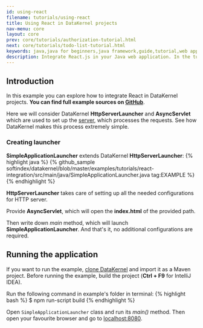 ```yaml
---
id: using-react
filename: tutorials/using-react
title: Using React in DataKernel projects
nav-menu: core
layout: core
prev: core/tutorials/authorization-tutorial.html
next: core/tutorials/todo-list-tutorial.html
keywords: java,java for beginners,java framework,guide,tutorial,web application,server,servlet,spring,spring alternative,netty alternative,jetty alternative,async,react,reactjs,react js
description: Integrate React.js in your Java web application. In the tutorial you will create a basic app using DataKernel Java framework and React.js.
---
```

## Introduction
In this example you can explore how to integrate React in DataKernel projects. **You can find full example sources on 
[GitHub](https://github.com/softindex/datakernel/blob/master/examples/tutorials/advanced-react-integration)**.

Here we will consider DataKernel **HttpServerLauncher** and **AsyncServlet** which are used to set up the 
[server](#creating-launcher), which processes the requests. See how DataKernel makes this process extremely simple.

### Creating launcher
**SimpleApplicationLauncher** extends DataKernel **HttpServerLauncher**:
{% highlight java %}
{% github_sample softindex/datakernel/blob/master/examples/tutorials/react-integration/src/main/java/SimpleApplicationLauncher.java tag:EXAMPLE %}
{% endhighlight %}

**HttpServerLauncher** takes care of setting up all the needed configurations for HTTP server.

Provide **AsyncServlet**, which will open the **index.html** of the provided path.

Then write down *main* method, which will launch **SimpleApplicationLauncher**.
And that's it, no additional configurations are required.

## Running the application
If you want to run the example, [clone DataKernel](https://github.com/softindex/datakernel.git) and import it 
as a Maven project. Before running the example, build the project (**Ctrl + F9** for IntelliJ IDEA).

Run the following command in example's folder in terminal:
{% highlight bash %}
$ npm run-script build
{% endhighlight %}

Open `SimpleApplicationLauncher` class and run its *main()* method.
Then open your favourite browser and go to [localhost:8080](http://localhost:8080).
